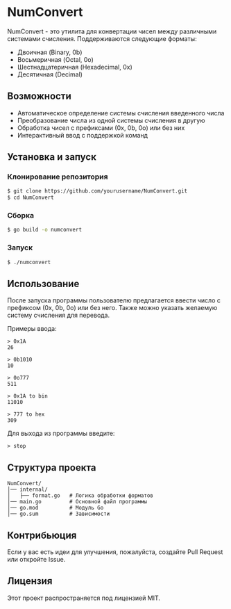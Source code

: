# NumConvert

NumConvert - это утилита для конвертации чисел между различными системами счисления. Поддерживаются следующие форматы:

- Двоичная (Binary, 0b)
- Восьмеричная (Octal, 0o)
- Шестнадцатеричная (Hexadecimal, 0x)
- Десятичная (Decimal)

## Возможности

- Автоматическое определение системы счисления введенного числа
- Преобразование числа из одной системы счисления в другую
- Обработка чисел с префиксами (0x, 0b, 0o) или без них
- Интерактивный ввод с поддержкой команд

## Установка и запуск

### Клонирование репозитория

```sh
$ git clone https://github.com/yourusername/NumConvert.git
$ cd NumConvert
```

### Сборка

```sh
$ go build -o numconvert
```

### Запуск

```sh
$ ./numconvert
```

## Использование

После запуска программы пользователю предлагается ввести число с префиксом (0x, 0b, 0o) или без него. Также можно указать желаемую систему счисления для перевода. 

Примеры ввода:

```
> 0x1A
26

> 0b1010
10

> 0o777
511

> 0x1A to bin
11010

> 777 to hex
309
```

Для выхода из программы введите:

```
> stop
```

## Структура проекта

```
NumConvert/
│── internal/
│   ├── format.go   # Логика обработки форматов
│── main.go         # Основной файл программы
│── go.mod          # Модуль Go
│── go.sum          # Зависимости
```

## Контрибьюция

Если у вас есть идеи для улучшения, пожалуйста, создайте Pull Request или откройте Issue.

## Лицензия

Этот проект распространяется под лицензией MIT.